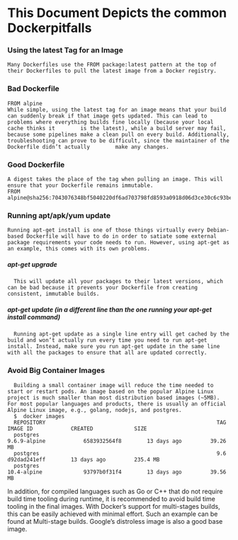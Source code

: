 # This Document Depicts the common Dockerpitfalls

 ### Using the latest Tag for an Image
    Many Dockerfiles use the FROM package:latest pattern at the top of their Dockerfiles to pull the latest image from a Docker registry.
     
 ### Bad Dockerfile
    FROM alpine
    While simple, using the latest tag for an image means that your build can suddenly break if that image gets updated. This can lead to problems where everything builds fine locally (because your local cache thinks it        is the latest), while a build server may fail, because some pipelines make a clean pull on every build. Additionally, troubleshooting can prove to be difficult, since the maintainer of the Dockerfile didn’t actually        make any changes.
 ### Good Dockerfile
    A digest takes the place of the tag when pulling an image. This will ensure that your Dockerfile remains immutable.
    FROM alpine@sha256:7043076348bf5040220df6ad703798fd8593a0918d06d3ce30c6c93be117e430
    
 ### Running apt/apk/yum update
    Running apt-get install is one of those things virtually every Debian-based Dockerfile will have to do in order to satiate some external package requirements your code needs to run. However, using apt-get as an example, this comes with its own problems.
   #####  apt-get upgrade
      This will update all your packages to their latest versions, which can be bad because it prevents your Dockerfile from creating consistent, immutable builds.
   ##### apt-get update (in a different line than the one running your apt-get install command)
      Running apt-get update as a single line entry will get cached by the build and won’t actually run every time you need to run apt-get install. Instead, make sure you run apt-get update in the same line with all the packages to ensure that all are updated correctly.
      
 ### Avoid Big Container Images
      Building a small container image will reduce the time needed to start or restart pods. An image based on the popular Alpine Linux project is much smaller than most distribution based images (~5MB). For most popular languages and products, there is usually an official Alpine Linux image, e.g., golang, nodejs, and postgres.
      $  docker images
      REPOSITORY                                                      TAG                     IMAGE ID            CREATED             SIZE
      postgres                                                        9.6.9-alpine            6583932564f8        13 days ago         39.26 MB
      postgres                                                        9.6                     d92dad241eff        13 days ago         235.4 MB
      postgres                                                        10.4-alpine             93797b0f31f4        13 days ago         39.56 MB
      
In addition, for compiled languages such as Go or C++ that do not require build time tooling during runtime, it is recommended to avoid build time tooling in the final images. With Docker’s support for multi-stages builds, this can be easily achieved with minimal effort. Such an example can be found at Multi-stage builds.
Google’s distroless image is also a good base image.

